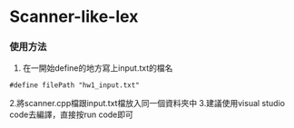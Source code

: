# Scanner-like-lex

### 使用方法
1. 在一開始define的地方寫上input.txt的檔名
```cpp=
#define filePath "hw1_input.txt"
```
2.將scanner.cpp檔跟input.txt檔放入同一個資料夾中
3.建議使用visual studio code去編譯，直接按run code即可
